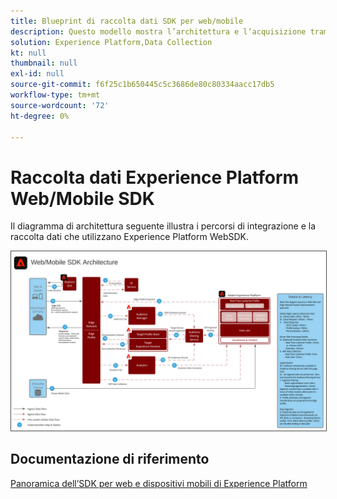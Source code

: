 ```yaml
---
title: Blueprint di raccolta dati SDK per web/mobile
description: Questo modello mostra l’architettura e l’acquisizione tramite Experience Platform Web e Mobile SDK
solution: Experience Platform,Data Collection
kt: null
thumbnail: null
exl-id: null
source-git-commit: f6f25c1b650445c5c3686de80c80334aacc17db5
workflow-type: tm+mt
source-wordcount: '72'
ht-degree: 0%

---
```


# Raccolta dati Experience Platform Web/Mobile SDK

Il diagramma di architettura seguente illustra i percorsi di integrazione e la raccolta dati che utilizzano Experience Platform WebSDK.

<img src="assets/web_sdk_flow.svg" alt="Architettura di riferimento per l’implementazione tramite Experience Platform Web e Mobile SDK" style="border:1px solid #4a4a4a" />

## Documentazione di riferimento

[Panoramica dell’SDK per web e dispositivi mobili di Experience Platform](https://experienceleague.adobe.com/docs/experience-platform/edge/home.html?lang=en)
